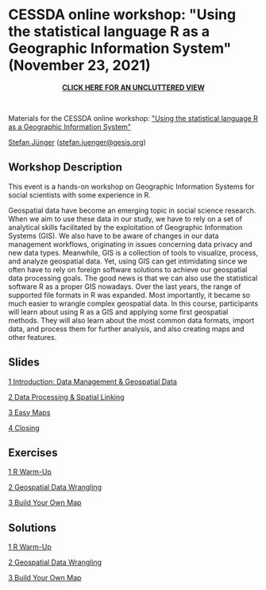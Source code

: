 # CESSDA online workshop: "Using the statistical language R as a Geographic Information System" (November 23, 2021)

<p align=center>   
<a href="https://stefanjuenger.github.io/CESSDA-R-GIS/"><b>CLICK HERE FOR AN UNCLUTTERED VIEW</b></a> 
</p>

<br/>

Materials for the CESSDA online workshop: ["Using the statistical language R as a Geographic Information System"](https://www.cessda.eu/Training/Event-Calendar/Online-workshop-Using-the-statistical-language-R-as-a-Geographic-Information-System)

[Stefan Jünger](https://stefanjuenger.github.io) (stefan.juenger@gesis.org)

## Workshop Description
This event is a hands-on workshop on Geographic Information Systems for social scientists with some experience in R.

Geospatial data have become an emerging topic in social science research. When we aim to use these data in our study, we have to rely on a set of analytical skills facilitated by the exploitation of Geographic Information Systems (GIS). We also have to be aware of changes in our data management workflows, originating in issues concerning data privacy and new data types. Meanwhile, GIS is a collection of tools to visualize, process, and analyze geospatial data. Yet, using GIS can get intimidating since we often have to rely on foreign software solutions to achieve our geospatial data processing goals. The good news is that we can also use the statistical software R as a proper GIS nowadays. Over the last years, the range of supported file formats in R was expanded. Most importantly, it became so much easier to wrangle complex geospatial data. In this course, participants will learn about using R as a GIS and applying some first geospatial methods. They will also learn about the most common data formats, import data, and process them for further analysis, and also creating maps and other features.


## Slides
[1 Introduction: Data Management & Geospatial Data](https://stefanjuenger.github.io/CESSDA-R-GIS/slides/1_Introduction.html)

[2 Data Processing & Spatial Linking](https://stefanjuenger.github.io/CESSDA-R-GIS/slides/2_Data_Processing_Linking.html)

[3 Easy Maps](https://stefanjuenger.github.io/CESSDA-R-GIS/slides/3_Easy_Maps.html)

[4 Closing](https://stefanjuenger.github.io/CESSDA-R-GIS/slides/4_Closing.html)

## Exercises
[1 R Warm-Up](https://stefanjuenger.github.io/CESSDA-R-GIS/exercises/1_R_Warm_Up.html)

[2 Geospatial Data Wrangling](https://stefanjuenger.github.io/CESSDA-R-GIS/exercises/2_Geospatial_Data_Wrangling.html)

[3 Build Your Own Map](https://stefanjuenger.github.io/CESSDA-R-GIS/exercises/3_Build_Your_Own_Map.html)


## Solutions
[1 R Warm-Up](https://stefanjuenger.github.io/CESSDA-R-GIS/solutions/1_R_Warm_Up.html)

[2 Geospatial Data Wrangling](https://stefanjuenger.github.io/CESSDA-R-GIS/solutions/2_Geospatial_Data_Wrangling.html)

[3 Build Your Own Map](https://stefanjuenger.github.io/CESSDA-R-GIS/solutions/3_Build_Your_Own_Map.html)

